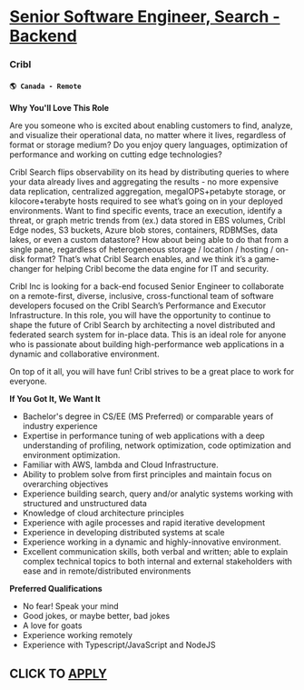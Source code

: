 # [Senior Software Engineer, Search - Backend](https://www.remotewlb.com/apply/senior-software-engineer-search-backend-130541)  
### Cribl  
#### `🌎 Canada - Remote`  

**Why You'll Love This Role**

Are you someone who is excited about enabling customers to find, analyze, and visualize their operational data, no matter where it lives, regardless of format or storage medium? Do you enjoy query languages, optimization of performance and working on cutting edge technologies?

Cribl Search flips observability on its head by distributing queries to where your data already lives and aggregating the results - no more expensive data replication, centralized aggregation, megaIOPS+petabyte storage, or kilocore+terabyte hosts required to see what’s going on in your deployed environments. Want to find specific events, trace an execution, identify a threat, or graph metric trends from (ex.) data stored in EBS volumes, Cribl Edge nodes, S3 buckets, Azure blob stores, containers, RDBMSes, data lakes, or even a custom datastore? How about being able to do that from a single pane, regardless of heterogeneous storage / location / hosting / on-disk format? That’s what Cribl Search enables, and we think it’s a game-changer for helping Cribl become the data engine for IT and security.

Cribl Inc is looking for a back-end focused Senior Engineer to collaborate on a remote-first, diverse, inclusive, cross-functional team of software developers focused on the Cribl Search’s Performance and Executor Infrastructure. In this role, you will have the opportunity to continue to shape the future of Cribl Search by architecting a novel distributed and federated search system for in-place data. This is an ideal role for anyone who is passionate about building high-performance web applications in a dynamic and collaborative environment.

On top of it all, you will have fun! Cribl strives to be a great place to work for everyone.

**If You Got It, We Want It**

  * Bachelor's degree in CS/EE (MS Preferred) or comparable years of industry experience
  * Expertise in performance tuning of web applications with a deep understanding of profiling, network optimization, code optimization and environment optimization.
  * Familiar with AWS, lambda and Cloud Infrastructure.
  * Ability to problem solve from first principles and maintain focus on overarching objectives
  * Experience building search, query and/or analytic systems working with structured and unstructured data
  * Knowledge of cloud architecture principles 
  * Experience with agile processes and rapid iterative development
  * Experience in developing distributed systems at scale
  * Experience working in a dynamic and highly-innovative environment.
  * Excellent communication skills, both verbal and written; able to explain complex technical topics to both internal and external stakeholders with ease and in remote/distributed environments

**Preferred Qualifications**

  * No fear! Speak your mind
  * Good jokes, or maybe better, bad jokes
  * A love for goats
  * Experience working remotely
  * Experience with Typescript/JavaScript and NodeJS

  
## CLICK TO [APPLY](https://www.remotewlb.com/apply/senior-software-engineer-search-backend-130541)

